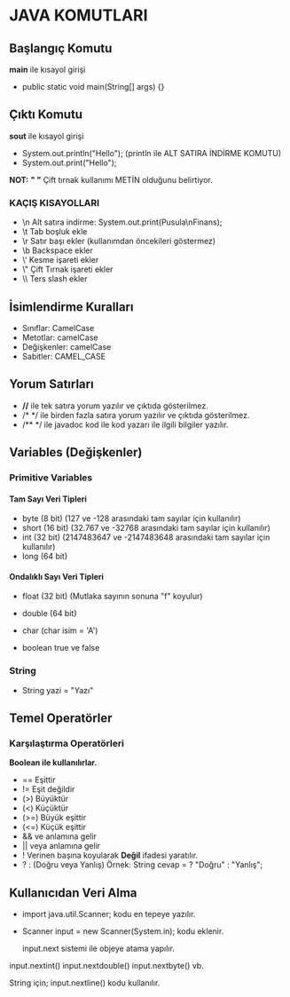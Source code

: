 # JAVA KOMUTLARI

## Başlangıç Komutu
**main** ile kısayol girişi

- public static void main(String[] args) {}

## Çıktı Komutu
**sout** ile kısayol girişi

- System.out.println("Hello");  (println ile ALT SATIRA İNDİRME KOMUTU)
- System.out.print("Hello");

**NOT:** **" "** Çift tırnak kullanımı METİN olduğunu belirtiyor.

### KAÇIŞ KISAYOLLARI
- \n Alt satıra indirme: System.out.print(Pusula\nFinans);
- \t Tab boşluk ekle
- \r Satır başı ekler (kullanımdan öncekileri göstermez)
- \b Backspace ekler
- \\' Kesme işareti ekler
- \\" Çift Tırnak işareti ekler
- \\\ Ters slash ekler

## İsimlendirme Kuralları

- Sınıflar: CamelCase
- Metotlar: camelCase
- Değişkenler: camelCase
- Sabitler: CAMEL_CASE

## Yorum Satırları

- **//** ile tek satıra yorum yazılır ve çıktıda gösterilmez.
- /* */ ile birden fazla satıra yorum yazılır ve çıktıda gösterilmez.
- /** */ ile javadoc kod ile kod yazarı ile ilgili bilgiler yazılır.

## Variables (Değişkenler)

### Primitive Variables
#### Tam Sayı Veri Tipleri

- byte (8 bit) (127 ve -128 arasındaki tam sayılar için kullanılır)
- short (16 bit) (32.767 ve -32768 arasındaki tam sayılar için kullanılır)
- int (32 bit) (2147483647 ve -2147483648 arasındaki tam sayılar için kullanılır)
- long (64 bit)

#### Ondalıklı Sayı Veri Tipleri

- float (32 bit) (Mutlaka sayının sonuna "f" koyulur)
- double (64 bit)

- char (char isim = 'A')
- boolean true ve false

### String
- String yazi = "Yazı"

## Temel Operatörler

### Karşılaştırma Operatörleri

**Boolean ile kullanılırlar.**
- == Eşittir
- != Eşit değildir
- (>) Büyüktür
- (<) Küçüktür
- (>=) Büyük eşittir
- (<=) Küçük eşittir
- && ve anlamına gelir
- || veya anlamına gelir
- ! Verinen başına koyularak **Değil** ifadesi yaratılır.
- ? : (Doğru veya Yanlış) Örnek: String cevap = ? "Doğru" : "Yanlış";

## Kullanıcıdan Veri Alma
- import java.util.Scanner; kodu en tepeye yazılır.
- Scanner input = new Scanner(System.in); kodu eklenir.
  
   input.next sistemi ile objeye atama yapılır. 

input.nextint()    input.nextdouble()       input.nextbyte() vb.

String için; input.nextline() kodu kullanılır.